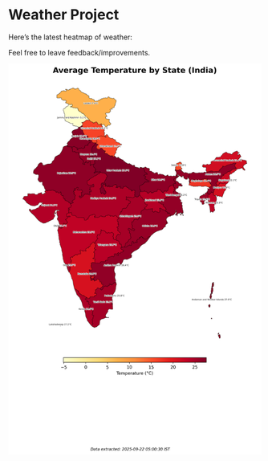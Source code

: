 # Weather Project

Here’s the latest heatmap of weather:

Feel free to leave feedback/improvements.

![India Heatmap](docs/assets/india_heatmap.png?v=D08A98)
